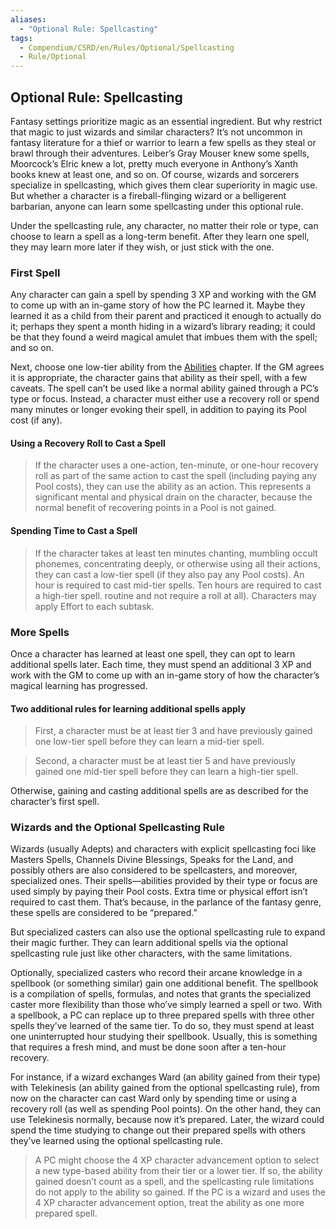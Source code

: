 ```yaml
---
aliases:
  - "Optional Rule: Spellcasting"
tags:
  - Compendium/CSRD/en/Rules/Optional/Spellcasting
  - Rule/Optional
---
```

## Optional Rule: Spellcasting    
Fantasy settings prioritize magic as an essential ingredient. But why restrict that magic to just wizards and similar characters? It’s not uncommon in fantasy literature for a thief or warrior to learn a few spells as they steal or brawl through their adventures. Leiber’s Gray Mouser knew some spells, Moorcock’s Elric knew a lot, pretty much everyone in Anthony’s Xanth books knew at least one, and so on. Of course, wizards and sorcerers specialize in spellcasting, which gives them clear superiority in magic use. But whether a character is a fireball-flinging wizard or a belligerent barbarian, anyone can learn some spellcasting under this optional rule.    
    
Under the spellcasting rule, any character, no matter their role or type, can choose to learn a spell as a long-term benefit. After they learn one spell, they may learn more later if they wish, or just stick with the one.    
    
### First Spell    
Any character can gain a spell by spending 3 XP and working with the GM to come up with an in-game story of how the PC learned it. Maybe they learned it as a child from their parent and practiced it enough to actually do it; perhaps they spent a month hiding in a wizard’s library reading; it could be that they found a weird magical amulet that imbues them with the spell; and so on.    
    
Next, choose one low-tier ability from the [Abilities](Abilities.md#) chapter. If the GM agrees it is appropriate, the character gains that ability as their spell, with a few caveats. The spell can’t be used like a normal ability gained through a PC’s type or focus. Instead, a character must either use a recovery roll or spend many minutes or longer evoking their spell, in addition to paying its Pool cost (if any).    
    
#### Using a Recovery Roll to Cast a Spell     
>If the character uses a one-action, ten-minute, or one-hour recovery roll as part of the same action to cast the spell (including paying any Pool costs), they can use the ability as an action. This represents a significant mental and physical drain on the character, because the normal benefit of recovering points in a Pool is not gained.    
#### Spending Time to Cast a Spell     
>If the character takes at least ten minutes chanting, mumbling occult phonemes, concentrating deeply, or otherwise using all their actions, they can cast a low-tier spell (if they also pay any Pool costs). An hour is required to cast mid-tier spells. Ten hours are required to cast a high-tier spell. routine and not require a roll at all). Characters may apply Effort to each subtask.     
### More Spells    
Once a character has learned at least one spell, they can opt to learn additional spells later. Each time, they must spend an additional 3 XP and work with the GM to come up with an in-game story of how the character’s magical learning has progressed.     
#### Two additional rules for learning additional spells apply    
>First, a character must be at least tier 3 and have previously gained one low-tier spell before they can learn a mid-tier spell.    
    
>Second, a character must be at least tier 5 and have previously gained one mid-tier spell before they can learn a high-tier spell.    
Otherwise, gaining and casting additional spells are as described for the character’s first spell.    
    
### Wizards and the Optional Spellcasting Rule    
Wizards (usually Adepts) and characters with explicit spellcasting foci like Masters Spells, Channels Divine Blessings, Speaks for the Land, and possibly others are also considered to be spellcasters, and moreover, specialized ones. Their spells—abilities provided by their type or focus are used simply by paying their Pool costs. Extra time or physical effort isn’t required to cast them. That’s because, in the parlance of the fantasy genre, these spells are considered to be “prepared.”    
    
But specialized casters can also use the optional spellcasting rule to expand their magic further. They can learn additional spells via the optional spellcasting rule just like other characters, with the same limitations.    
    
Optionally, specialized casters who record their arcane knowledge in a spellbook (or something similar) gain one additional benefit. The spellbook is a compilation of spells, formulas, and notes that grants the specialized caster more flexibility than those who’ve simply learned a spell or two. With a spellbook, a PC can replace up to three prepared spells with three other spells they’ve learned of the same tier. To do so, they must spend at least one uninterrupted hour studying their spellbook. Usually, this is something that requires a fresh mind, and must be done soon after a ten-hour recovery.    
    
For instance, if a wizard exchanges Ward (an ability gained from their type) with Telekinesis (an ability gained from the optional spellcasting rule), from now on the character can cast Ward only by spending time or using a recovery roll (as well as spending Pool points). On the other hand, they can use Telekinesis normally, because now it’s prepared. Later, the wizard could spend the time studying to change out their prepared spells with others they’ve learned using the optional spellcasting rule.    
    
>A PC might choose the 4 XP character advancement option to select a new type-based ability from their tier or a lower tier. If so, the ability gained doesn’t count as a spell, and the spellcasting rule limitations do not apply to the ability so gained. If the PC is a wizard and uses the 4 XP character advancement option, treat the ability as one more prepared spell.    
    
